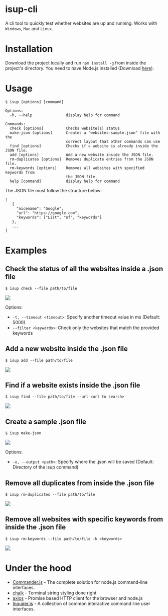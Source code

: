 # isup-cli
A cli tool to quickly test whether websites are up and running. Works with `Windows`, `Mac` and `Linux`.

# Installation
Download the project locally and run `npm install -g` from inside the project's directory. 
You need to have Node.js installed (Download [here](https://nodejs.org/en/download/)).

# Usage
```
$ isup [options] [command]

Options:
  -h, --help               display help for command

Commands:
  check [options]          Checks website(s) status
  make-json [options]      Creates a "websites-sample.json" file with the
                           correct layout that other commands can use
  find [options]           Checks if a website is already inside the JSON file.
  add [options]            Add a new website inside the JSON file.
  rm-duplicates [options]  Removes duplicate entries from the JSON file.
  rm-keywords [options]    Removes all websites with specified keywords from
                           the JSON file.
  help [command]           display help for command
```

The JSON file must follow the structure below:
```
[
   {
     "nicename": "Google",
     "url": "https://google.com",
     "keywords": ["List", "of", "keywords"]
   },
   ...
]
```

# Examples

## Check the status of all the websites inside a .json file

``` 
$ isup check --file path/to/file 
```

![](https://i.imgur.com/I8JoQMf.png)

Options:
- `-t, --timeout <timeout>`: Specify another timeout value in ms (Default: 5000)
- `--filter <keywords>`: Check only the websites that match the provided keywords


## Add a new website inside the .json file

``` 
$ isup add --file path/to/file 
```

![](https://i.imgur.com/nrlowWU.png)


## Find if a website exists inside the .json file

``` 
$ isup find --file path/to/file --url <url to search>
```

![](https://i.imgur.com/MthoLOT.png)


## Create a sample .json file

``` 
$ isup make-json
```

![](https://i.imgur.com/9skSvBW.png)

Options:
- `-o, --output <path>`: Specify where the .json will be saved (Default: Directory of the isup command)


## Remove all duplicates from inside the .json file

``` 
$ isup rm-duplicates --file path/to/file
```

![](https://i.imgur.com/jljtKW2.png)


## Remove all websites with specific keywords from inside the .json file

``` 
$ isup rm-keywords --file path/to/file -k <keywords>
```

![](https://i.imgur.com/KUVnVme.png)

# Under the hood
- [Commander.js](https://www.npmjs.com/package/commander) - The complete solution for node.js command-line interfaces.
- [chalk](https://www.npmjs.com/package/chalk) - Terminal string styling done right
- [axios](https://www.npmjs.com/package/axios) - Promise based HTTP client for the browser and node.js
- [Inquirer.js](https://www.npmjs.com/package/inquirer) - A collection of common interactive command line user interfaces.

